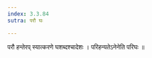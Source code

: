 ```yaml
---
index: 3.3.84
sutra: परौ घः

---
```

 परौ हन्तेरप् स्यात्करणे घशब्दश्चादेशः । परिहन्यतेऽनेनेति परिघः ॥